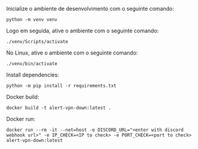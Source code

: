 Inicialize o ambiente de desenvolvimento com o seguinte comando:

```
python -m venv venv
```

Logo em seguida, ative o ambiente com o seguinte comando:

```
./venv/Scripts/activate
```

No Linux, ative o ambiente com o seguinte comando:

```
./venv/bin/activate
```

Install dependencies:

```
python -m pip install -r requirements.txt
```

Docker build:

```
docker build -t alert-vpn-down:latest .
```

Docker run:

```
docker run --rm -it --net=host -e DISCORD_URL="<enter with discord webhook url>" -e IP_CHECK=<IP to check> -e PORT_CHECK=<port to check> alert-vpn-down:latest
```